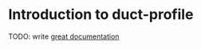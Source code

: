 # Introduction to duct-profile

TODO: write [great documentation](http://jacobian.org/writing/what-to-write/)
